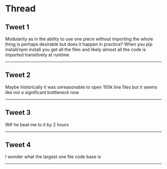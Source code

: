 # Thread

## Tweet 1

Modularity as in the ability to use one piece without importing the whole thing is perhaps desirable but does it happen in practice? When you pip install/npm install you get all the files and likely almost all the code is imported transitively at runtime

---

## Tweet 2

Maybe historically it was unreasonable to open 100k line files but it seems like not a significant bottleneck now

---

## Tweet 3

Wtf he beat me to it by 2 hours

---

## Tweet 4

I wonder what the largest one file code base is

---


